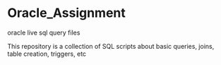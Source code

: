 # Oracle_Assignment

oracle live sql query files

This repository is a collection of SQL scripts about basic queries, joins, table creation, triggers, etc
